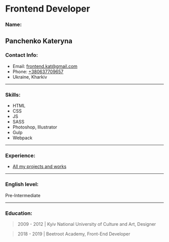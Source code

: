 # Frontend Developer

### Name:

## Panchenko Kateryna

### Contact Info:

- Email: [frontend.kat@gmail.com](mailto:frontend.kat@gmail.com)
- Phone: [+380637709657](tel:+380637709657)
- Ukraine, Kharkiv

---

### Skills:

- HTML
- CSS
- JS
- SASS
- Photoshop, Illustrator
- Gulp
- Webpack

---

### Experience:

- [All my projects and works](https://github.com/kat-panchenko?tab=repositories)

---

### English level:

Pre-Intermediate

---

### Education:

> 2009 - 2012 | Kyiv National University of Culture and Art, Designer

> 2018 - 2019 | Beetroot Academy, Front-End Developer
